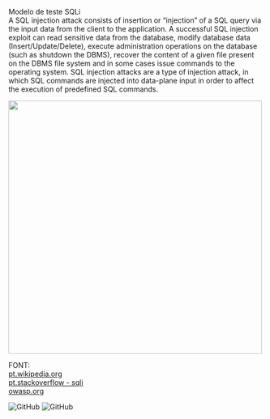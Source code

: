Modelo de teste SQLi   
A SQL injection attack consists of insertion or “injection” of a SQL query via the input data from the client to the application. A successful SQL injection exploit can read sensitive data from the database, modify database data (Insert/Update/Delete), execute administration operations on the database (such as shutdown the DBMS), recover the content of a given file present on the DBMS file system and in some cases issue commands to the operating system. SQL injection attacks are a type of injection attack, in which SQL commands are injected into data-plane input in order to affect the execution of predefined SQL commands.

 <img src="https://raw.githubusercontent.com/git-cardoso/-SQLiBooleanBasedBlind/master/demo.png" width="500"/>
 
FONT:       
[pt.wikipedia.org](https://pt.wikipedia.org/wiki/Inje%C3%A7%C3%A3o_de_SQL)   
[pt.stackoverflow - sqli](https://pt.stackoverflow.com/questions/100729/como-acontece-um-sql-injection)      
[owasp.org](https://owasp.org/www-community/attacks/SQL_Injection)



    
 ![GitHub](https://img.shields.io/badge/python-3.9-blue) ![GitHub](https://img.shields.io/badge/licence-MIT-GREE) 


